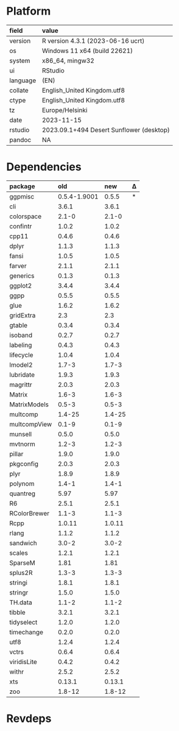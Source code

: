 # Platform

|field    |value                                    |
|:--------|:----------------------------------------|
|version  |R version 4.3.1 (2023-06-16 ucrt)        |
|os       |Windows 11 x64 (build 22621)             |
|system   |x86_64, mingw32                          |
|ui       |RStudio                                  |
|language |(EN)                                     |
|collate  |English_United Kingdom.utf8              |
|ctype    |English_United Kingdom.utf8              |
|tz       |Europe/Helsinki                          |
|date     |2023-11-15                               |
|rstudio  |2023.09.1+494 Desert Sunflower (desktop) |
|pandoc   |NA                                       |

# Dependencies

|package      |old          |new    |Δ  |
|:------------|:------------|:------|:--|
|ggpmisc      |0.5.4-1.9001 |0.5.5  |*  |
|cli          |3.6.1        |3.6.1  |   |
|colorspace   |2.1-0        |2.1-0  |   |
|confintr     |1.0.2        |1.0.2  |   |
|cpp11        |0.4.6        |0.4.6  |   |
|dplyr        |1.1.3        |1.1.3  |   |
|fansi        |1.0.5        |1.0.5  |   |
|farver       |2.1.1        |2.1.1  |   |
|generics     |0.1.3        |0.1.3  |   |
|ggplot2      |3.4.4        |3.4.4  |   |
|ggpp         |0.5.5        |0.5.5  |   |
|glue         |1.6.2        |1.6.2  |   |
|gridExtra    |2.3          |2.3    |   |
|gtable       |0.3.4        |0.3.4  |   |
|isoband      |0.2.7        |0.2.7  |   |
|labeling     |0.4.3        |0.4.3  |   |
|lifecycle    |1.0.4        |1.0.4  |   |
|lmodel2      |1.7-3        |1.7-3  |   |
|lubridate    |1.9.3        |1.9.3  |   |
|magrittr     |2.0.3        |2.0.3  |   |
|Matrix       |1.6-3        |1.6-3  |   |
|MatrixModels |0.5-3        |0.5-3  |   |
|multcomp     |1.4-25       |1.4-25 |   |
|multcompView |0.1-9        |0.1-9  |   |
|munsell      |0.5.0        |0.5.0  |   |
|mvtnorm      |1.2-3        |1.2-3  |   |
|pillar       |1.9.0        |1.9.0  |   |
|pkgconfig    |2.0.3        |2.0.3  |   |
|plyr         |1.8.9        |1.8.9  |   |
|polynom      |1.4-1        |1.4-1  |   |
|quantreg     |5.97         |5.97   |   |
|R6           |2.5.1        |2.5.1  |   |
|RColorBrewer |1.1-3        |1.1-3  |   |
|Rcpp         |1.0.11       |1.0.11 |   |
|rlang        |1.1.2        |1.1.2  |   |
|sandwich     |3.0-2        |3.0-2  |   |
|scales       |1.2.1        |1.2.1  |   |
|SparseM      |1.81         |1.81   |   |
|splus2R      |1.3-3        |1.3-3  |   |
|stringi      |1.8.1        |1.8.1  |   |
|stringr      |1.5.0        |1.5.0  |   |
|TH.data      |1.1-2        |1.1-2  |   |
|tibble       |3.2.1        |3.2.1  |   |
|tidyselect   |1.2.0        |1.2.0  |   |
|timechange   |0.2.0        |0.2.0  |   |
|utf8         |1.2.4        |1.2.4  |   |
|vctrs        |0.6.4        |0.6.4  |   |
|viridisLite  |0.4.2        |0.4.2  |   |
|withr        |2.5.2        |2.5.2  |   |
|xts          |0.13.1       |0.13.1 |   |
|zoo          |1.8-12       |1.8-12 |   |

# Revdeps

